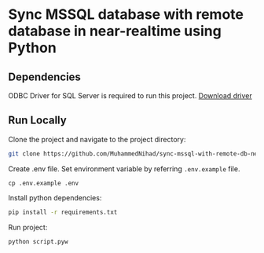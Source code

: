 # Sync MSSQL database with remote database in near-realtime using Python


## Dependencies

ODBC Driver for SQL Server is required to run this project. [Download driver](https://learn.microsoft.com/en-us/sql/connect/odbc/microsoft-odbc-driver-for-sql-server?view=sql-server-ver15)



## Run Locally

Clone the project and navigate to the project directory:

```bash
git clone https://github.com/MuhammedNihad/sync-mssql-with-remote-db-near-realtime-python && cd sync-mssql-with-remote-db-near-realtime-python
```
Create .env file. Set environment variable by referring `.env.example` file.
```
cp .env.example .env
```

Install python dependencies:

```bash
pip install -r requirements.txt
```

Run project:

```bash
python script.pyw
```

